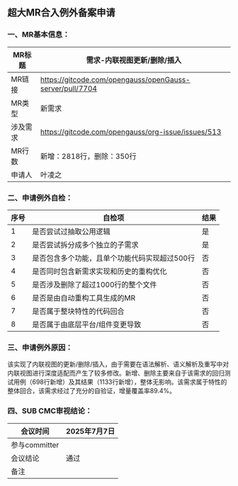 ## 超大MR合入例外备案申请
### 一、MR基本信息：
| MR标题  | 需求-内联视图更新/删除/插入 |
|---|---|
| MR链接  | https://gitcode.com/opengauss/openGauss-server/pull/7704 |
| MR类型  | 新需求 |
| 涉及需求  | https://gitcode.com/opengauss/org-issue/issues/513 |
| MR行数  | 新增：2818行，删除：350行 |
| 申请人  | 叶凌之 |

### 二、申请例外自检：
| 序号  | 自检项 | 结果 |
|---|---|---|
| 1  | 是否尝试过抽取公用逻辑 | 是 |
| 2  | 是否尝试拆分成多个独立的子需求 | 是 |
| 3  | 是否包含多个功能，且单个功能代码实现超过500行 | 否 |
| 4  | 是否同时包含新需求实现和历史的重构优化 | 否 |
| 5  | 是否涉及删除了超过1000行的整个文件 | 否 |
| 6  | 是否是由自动重构工具生成的MR | 否 |
| 7  | 是否属于整块特性的代码回合 | 否 |
| 8  | 是否属于由底层平台/组件变更导致 | 否 |

### 三、申请例外原因：

该实现了内联视图的更新/删除/插入，由于需要在语法解析、语义解析及重写中对内联视图进行深度适配而产生了较多修改。新增、删除主要来自于该需求的回归测试用例（698行新增）及其结果（1133行新增），整体无影响。该需求属于特性的整体回合，该需求经过了充分的自验证，增量覆盖率89.4%。

### 四、SUB CMC审视结论：

| 会议时间  | 2025年7月7日 |
|---|---|
| 参与committer  |  |
| 会议结论  | 通过 |
| 备注  |  |
